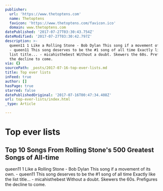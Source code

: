```yaml
---
publisher:
  url: 'https://www.thetoptens.com'
  name: Thetoptens
  favicon: 'https://www.thetoptens.com/favicon.ico'
  domain: www.thetoptens.com
datePublished: '2017-07-27T03:30:43.754Z'
dateModified: '2017-07-27T03:30:42.797Z'
description: >-
  queen11 1 Like a Rolling Stone - Bob Dylan This song if a movement of its own.
  - queen11 This song deserves to be the #1 song of all time Exactly like the
  list title... - micahisthebest Without a doubt. Skewers the 60s. Prefigures
  the decline to come.
via: {}
sourcePath: _posts/2017-07-16-top-ever-lists.md
title: Top ever lists
inFeed: true
author: []
hasPage: true
starred: false
datePublishedOriginal: '2017-07-16T00:47:34.408Z'
url: top-ever-lists/index.html
_type: Article

---
```

# Top ever lists

<article style=""><h1>Top 10 Songs From Rolling Stone's 500 Greatest Songs of All-time</h1><p>queen11 1 Like a Rolling Stone - Bob Dylan This song if a movement of its own. - queen11 This song deserves to be the #1 song of all time Exactly like the list title... - micahisthebest Without a doubt. Skewers the 60s. Prefigures the decline to come.</p></article>